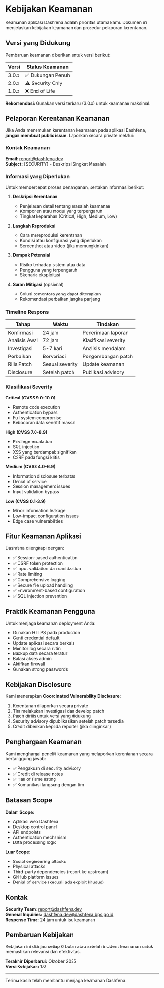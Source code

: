 # Kebijakan Keamanan

Keamanan aplikasi Dashfena adalah prioritas utama kami. Dokumen ini menjelaskan kebijakan keamanan dan prosedur pelaporan kerentanan.

## Versi yang Didukung

Pembaruan keamanan diberikan untuk versi berikut:

| Versi | Status Keamanan |
|-------|-----------------|
| 3.0.x | ✅ Dukungan Penuh |
| 2.0.x | ⚠️ Security Only |
| 1.0.x | ❌ End of Life |

**Rekomendasi:** Gunakan versi terbaru (3.0.x) untuk keamanan maksimal.

## Pelaporan Kerentanan Keamanan

Jika Anda menemukan kerentanan keamanan pada aplikasi Dashfena, **jangan membuat public issue**. Laporkan secara private melalui:

### Kontak Keamanan

**Email:** report@dashfena.dev  
**Subject:** [SECURITY] - Deskripsi Singkat Masalah

### Informasi yang Diperlukan

Untuk mempercepat proses penanganan, sertakan informasi berikut:

1. **Deskripsi Kerentanan**
   - Penjelasan detail tentang masalah keamanan
   - Komponen atau modul yang terpengaruh
   - Tingkat keparahan (Critical, High, Medium, Low)

2. **Langkah Reproduksi**
   - Cara mereproduksi kerentanan
   - Kondisi atau konfigurasi yang diperlukan
   - Screenshot atau video (jika memungkinkan)

3. **Dampak Potensial**
   - Risiko terhadap sistem atau data
   - Pengguna yang terpengaruh
   - Skenario eksploitasi

4. **Saran Mitigasi** (opsional)
   - Solusi sementara yang dapat diterapkan
   - Rekomendasi perbaikan jangka panjang

### Timeline Respons

| Tahap | Waktu | Tindakan |
|-------|-------|----------|
| Konfirmasi | 24 jam | Penerimaan laporan |
| Analisis Awal | 72 jam | Klasifikasi severity |
| Investigasi | 5-7 hari | Analisis mendalam |
| Perbaikan | Bervariasi | Pengembangan patch |
| Rilis Patch | Sesuai severity | Update keamanan |
| Disclosure | Setelah patch | Publikasi advisory |

### Klasifikasi Severity

**Critical (CVSS 9.0-10.0)**
- Remote code execution
- Authentication bypass
- Full system compromise
- Kebocoran data sensitif massal

**High (CVSS 7.0-8.9)**
- Privilege escalation
- SQL injection
- XSS yang berdampak signifikan
- CSRF pada fungsi kritis

**Medium (CVSS 4.0-6.9)**
- Information disclosure terbatas
- Denial of service
- Session management issues
- Input validation bypass

**Low (CVSS 0.1-3.9)**
- Minor information leakage
- Low-impact configuration issues
- Edge case vulnerabilities

## Fitur Keamanan Aplikasi

Dashfena dilengkapi dengan:

- ✅ Session-based authentication
- ✅ CSRF token protection
- ✅ Input validation dan sanitization
- ✅ Rate limiting
- ✅ Comprehensive logging
- ✅ Secure file upload handling
- ✅ Environment-based configuration
- ✅ SQL injection prevention

## Praktik Keamanan Pengguna

Untuk menjaga keamanan deployment Anda:

- Gunakan HTTPS pada production
- Ganti credential default
- Update aplikasi secara berkala
- Monitor log secara rutin
- Backup data secara teratur
- Batasi akses admin
- Aktifkan firewall
- Gunakan strong passwords

## Kebijakan Disclosure

Kami menerapkan **Coordinated Vulnerability Disclosure**:

1. Kerentanan dilaporkan secara private
2. Tim melakukan investigasi dan develop patch
3. Patch dirilis untuk versi yang didukung
4. Security advisory dipublikasikan setelah patch tersedia
5. Credit diberikan kepada reporter (jika diinginkan)

## Penghargaan Keamanan

Kami menghargai peneliti keamanan yang melaporkan kerentanan secara bertanggung jawab:

- ✅ Pengakuan di security advisory
- ✅ Credit di release notes
- ✅ Hall of Fame listing
- ✅ Komunikasi langsung dengan tim

## Batasan Scope

**Dalam Scope:**
- Aplikasi web Dashfena
- Desktop control panel
- API endpoints
- Authentication mechanism
- Data processing logic

**Luar Scope:**
- Social engineering attacks
- Physical attacks
- Third-party dependencies (report ke upstream)
- GitHub platform issues
- Denial of service (kecuali ada exploit khusus)

## Kontak

**Security Team:** report@dashfena.dev  
**General Inquiries:** dashfena.dev@dashfena.bps.go.id  
**Response Time:** 24 jam untuk isu keamanan

## Pembaruan Kebijakan

Kebijakan ini ditinjau setiap 6 bulan atau setelah incident keamanan untuk memastikan relevansi dan efektivitas.

**Terakhir Diperbarui:** Oktober 2025  
**Versi Kebijakan:** 1.0

---

Terima kasih telah membantu menjaga keamanan Dashfena.
